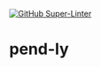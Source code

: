 [![GitHub Super-Linter](https://github.com/ravidor/pend-ly/workflows/Lint%20Code%20Base/badge.svg)](https://github.com/marketplace/actions/super-linter)
# pend-ly
